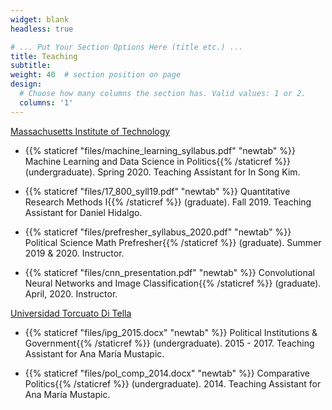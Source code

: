 ```yaml
---
widget: blank
headless: true

# ... Put Your Section Options Here (title etc.) ...
title: Teaching
subtitle:
weight: 40  # section position on page
design:
  # Choose how many columns the section has. Valid values: 1 or 2.
  columns: '1'
---
```


[Massachusetts Institute of Technology](http://www.mit.edu/)
 
- {{% staticref "files/machine_learning_syllabus.pdf" "newtab" %}} Machine Learning and Data Science in Politics{{% /staticref %}} (undergraduate). Spring 2020. Teaching Assistant for In Song Kim.

- {{% staticref "files/17_800_syll19.pdf" "newtab" %}} Quantitative Research Methods I{{% /staticref %}} (graduate). Fall 2019. Teaching Assistant for Daniel Hidalgo.

- {{% staticref "files/prefresher_syllabus_2020.pdf" "newtab" %}} Political Science Math Prefresher{{% /staticref %}} (graduate). Summer 2019 & 2020. Instructor.

- {{% staticref "files/cnn_presentation.pdf" "newtab" %}} Convolutional Neural Networks and Image Classification{{% /staticref %}} (graduate). April, 2020. Instructor.

[Universidad Torcuato Di Tella](https://www.utdt.edu)

- {{% staticref "files/ipg_2015.docx" "newtab" %}} Political Institutions & Government{{% /staticref %}} (undergraduate). 2015 - 2017. Teaching Assistant for Ana María Mustapic.

- {{% staticref "files/pol_comp_2014.docx" "newtab" %}} Comparative Politics{{% /staticref %}} (undergraduate). 2014. Teaching Assistant for Ana María Mustapic.
